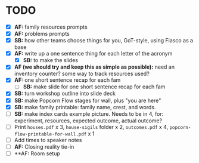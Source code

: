 # TODO

- [x] **AF:** family resources prompts
- [x] **AF:** problems prompts
- [x] **SB:** how other teams choose things for you, GoT-style, using Fiasco as a base
- [x] **AF:** write up a one sentence thing for each letter of the acronym
  - [x] **SB:** to make the slides
- [x] **AF (we should try and keep this as simple as possible):** need an inventory counter? some way to track resources used?
- [x] **AF:** one short sentence recap for each fam
  - [ ] **SB:** make slide for one short sentence recap for each fam
- [x] **SB:** turn workshop outline into slide deck
- [x] **SB:** make Popcorn Flow stages for wall, plus "you are here"
- [x] **SB:** make family printable: family name, crest, and words.
- [ ] **SB:** make index cards example picture. Needs to be in 4, for: experiment, resources, expected outcome, actual outcome?
- [ ] Print `houses.pdf` x 3, `house-sigils` folder x 2, `outcomes.pdf` x 4, `popcorn-flow-printable-for-wall.pdf` x 1
- [ ] Add times to speaker notes
- [ ] **AF:** Closing reality tie-in
- [ ] **AF: Room setup